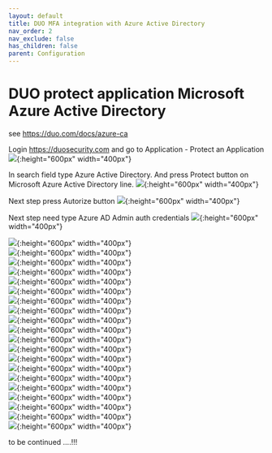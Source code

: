 ```yaml
---
layout: default
title: DUO MFA integration with Azure Active Directory
nav_order: 2
nav_exclude: false
has_children: false
parent: Configuration
---
```


# DUO protect application Microsoft Azure Active Directory
see https://duo.com/docs/azure-ca 

Login https://duosecurity.com 
and go to Application - Protect an Application  
![](images/DUOMFA_1.png){:height="600px" width="400px"}  

In search field type Azure Active Directory.
And press Protect button on Microsoft Azure Active Directory line. 
![](images/DUOMFA_2.png){:height="600px" width="400px"}  

Next step press Autorize button 
![](images/DUOMFA_3.png){:height="600px" width="400px"}  

Next step need type Azure AD Admin auth credentials
![](images/DUOMFA_4.png){:height="600px" width="400px"}  

![](images/DUOMFA_5.png){:height="600px" width="400px"}  
![](images/DUOMFA_6.png){:height="600px" width="400px"}  
![](images/DUOMFA_7.png){:height="600px" width="400px"}  
![](images/DUOMFA_8.png){:height="600px" width="400px"}  
![](images/DUOMFA_9.png){:height="600px" width="400px"}  
![](images/DUOMFA_10.png){:height="600px" width="400px"}  
![](images/DUOMFA_11.png){:height="600px" width="400px"}  
![](images/DUOMFA_12.png){:height="600px" width="400px"}  
![](images/DUOMFA_13.png){:height="600px" width="400px"}  
![](images/DUOMFA_14.png){:height="600px" width="400px"}  
![](images/DUOMFA_15.png){:height="600px" width="400px"}  
![](images/DUOMFA_16.png){:height="600px" width="400px"}  
![](images/DUOMFA_17.png){:height="600px" width="400px"}  
![](images/DUOMFA_18.png){:height="600px" width="400px"}  
![](images/DUOMFA_19.png){:height="600px" width="400px"}  
![](images/DUOMFA_20.png){:height="600px" width="400px"}  
![](images/DUOMFA_21.png){:height="600px" width="400px"}  
![](images/DUOMFA_22.png){:height="600px" width="400px"}  
![](images/DUOMFA_23.png){:height="600px" width="400px"}  
![](images/DUOMFA_24.png){:height="600px" width="400px"}  

to be continued ....!!!